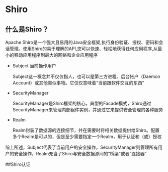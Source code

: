 # Shiro

## 什么是Shiro？

Apache Shiro是一个强大且易用的Java安全框架,执行身份验证、授权、密码和会话管理。使用Shiro的易于理解的API,您可以快速、轻松地获得任何应用程序,从最小的移动应用程序到最大的网络和企业应用程序

* Subject 当前操作用户

    Subject这一概念并不仅仅指人，也可以是第三方进程、后台帐户（Daemon Account）或其他类似事物。它仅仅意味着“当前跟软件交互的东西”

* SecurityManager 

    SecurityManager是Shiro框架的核心，典型的Facade模式，Shiro通过SecurityManager来管理内部组件实例，并通过它来提供安全管理的各种服务

* Realm

    Realm封装了数据源的连接细节，并在需要时将相关数据提供给Shiro。配置多个Realm是可以的，但是至少需要指定一个Realm，用于认证和（或）授权

综上所述，Subject代表了当前用户的安全操作，SecurityManager则管理所有用户的安全操作，Realm充当了Shiro与安全数据源间的“桥梁”或者“连接器”

##Shiro认证



